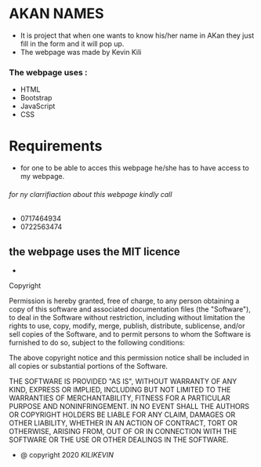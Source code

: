 # AKAN NAMES

* It is project that when one wants to know his/her name in AKan they just fill in the form and it will pop up.
* The webpage was made by Kevin Kili

### The webpage uses :

* HTML
* Bootstrap
* JavaScript
* CSS

# Requirements

*  for one to be able to acces this webpage he/she has to have access to my webpage.

###### for ny clarrifiaction about this webpage kindly call 
* 0717464934
* 0722563474
## the webpage uses the MIT licence
* 
Copyright <YEAR> <COPYRIGHT HOLDER>

Permission is hereby granted, free of charge, to any person obtaining a copy of this software and associated documentation files (the "Software"), to deal in the Software without restriction, including without limitation the rights to use, copy, modify, merge, publish, distribute, sublicense, and/or sell copies of the Software, and to permit persons to whom the Software is furnished to do so, subject to the following conditions:

The above copyright notice and this permission notice shall be included in all copies or substantial portions of the Software.

THE SOFTWARE IS PROVIDED "AS IS", WITHOUT WARRANTY OF ANY KIND, EXPRESS OR IMPLIED, INCLUDING BUT NOT LIMITED TO THE WARRANTIES OF MERCHANTABILITY, FITNESS FOR A PARTICULAR PURPOSE AND NONINFRINGEMENT. IN NO EVENT SHALL THE AUTHORS OR COPYRIGHT HOLDERS BE LIABLE FOR ANY CLAIM, DAMAGES OR OTHER LIABILITY, WHETHER IN AN ACTION OF CONTRACT, TORT OR OTHERWISE, ARISING FROM, OUT OF OR IN CONNECTION WITH THE SOFTWARE OR THE USE OR OTHER DEALINGS IN THE SOFTWARE.

* @ copyright 2020 *KILIKEVIN* 